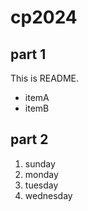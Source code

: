 # cp2024

## part 1
This is README.
- itemA
- itemB

## part 2
1. sunday
1. monday
1. tuesday
1. wednesday
